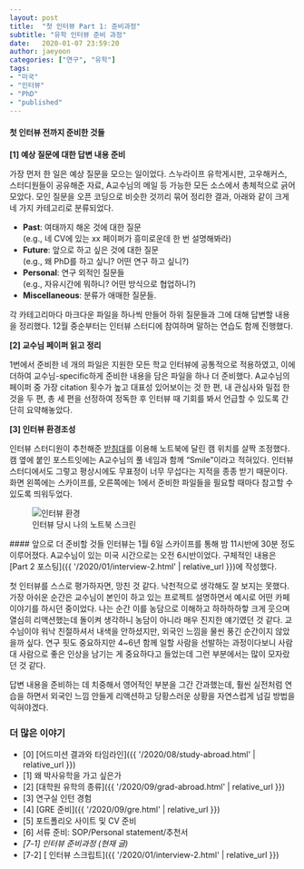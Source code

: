 ```yaml
---
layout: post
title:  "첫 인터뷰 Part 1: 준비과정"
subtitle: "유학 인터뷰 준비 과정"
date:   2020-01-07 23:59:20
author: jaeyoon
categories: ["연구", "유학"]
tags:
- "미국"
- "인터뷰"
- "PhD"
- "published"
---
```


#### 첫 인터뷰 전까지 준비한 것들

**[1] 예상 질문에 대한 답변 내용 준비**

가장 먼저 한 일은 예상 질문을 모으는 일이었다. 스누라이프 유학게시판, 고우해커스, 스터디원들이 공유해준 자료, A교수님의 메일 등 가능한 모든 소스에서 총체적으로 긁어모았다. 모인 질문을 오픈 코딩으로 비슷한 것끼리 묶어 정리한 결과, 아래와 같이 크게 네 가지 카테고리로 분류되었다.

* **Past**: 여태까지 해온 것에 대한 질문<br>(e.g., 네 CV에 있는 xx 페이퍼가 흥미로운데 한 번 설명해봐라)
* **Future**: 앞으로 하고 싶은 것에 대한 질문<br> (e.g., 왜 PhD를 하고 싶니? 어떤 연구 하고 싶니?)
* **Personal**: 연구 외적인 질문들<br> (e.g., 자유시간에 뭐하니? 어떤 방식으로 협업하니?)
* **Miscellaneous**: 분류가 애매한 질문들.

각 카테고리마다 마크다운 파일을 하나씩 만들어 하위 질문들과 그에 대해 답변할 내용을 정리했다. 12월 중순부터는 인터뷰 스터디에 참여하며 말하는 연습도 함께 진행했다.

**[2] 교수님 페이퍼 읽고 정리**

1번에서 준비한 네 개의 파일은 지원한 모든 학교 인터뷰에 공통적으로 적용하였고, 이에 더하여 교수님-specific하게 준비한 내용을 담은 파일을 하나 더 준비했다. A교수님의 페이퍼 중 가장 citation 횟수가 높고 대표성 있어보이는 것 한 편, 내 관심사와 밀접 한 것을 두 편, 총 세 편을 선정하여 정독한 후 인터뷰 때 기회를 봐서 언급할 수 있도록 간단히 요약해놓았다.

**[3] 인터뷰 환경조성**

인터뷰 스터디원이 추천해준 <a href="https://smartstore.naver.com/tabletmarket/products/4769161725?NaPm=ct%3Dk4z1io1c%7Cci%3D61d179284bd282cf5afbc5d7be6a70ab9e3b1540%7Ctr%3Dslsl%7Csn%3D321329%7Cic%3D%7Chk%3D1bfd64cd987e30b0eadb1c1d08ba05baa52e76a2" target="_blank">받침대</a>를 이용해 노트북에 달린 캠 위치를 살짝 조정했다. 캠 옆에 붙인 포스트잇에는 A교수님의 풀 네임과 함께 “Smile”이라고 적혀있다. 인터뷰 스터디에서도 그렇고 평상시에도 무표정이 너무 무섭다는 지적을 종종 받기 때문이다. 화면 왼쪽에는 스카이프를, 오른쪽에는 1에서 준비한 파일들을 필요할 때마다 참고할 수 있도록 띄워두었다.

<figure><img data-action="zoom" src="{{ '/assets/img/200107/screen.jpg' | relative_url }}" alt="인터뷰 환경"><figcaption>인터뷰 당시 나의 노트북 스크린</figcaption></figure>
#### 앞으로 더 준비할 것들
인터뷰는 1월 6일 스카이프를 통해 밤 11시반에 30분 정도 이루어졌다. A교수님이 있는 미국 시간으로는 오전 6시반이었다. 구체적인 내용은 [Part 2 포스팅]({{ '/2020/01/interview-2.html' | relative_url }})에 작성했다. 

첫 인터뷰를 스스로 평가하자면, 망친 것 같다. 낙천적으로 생각해도 잘 보지는 못했다. 가장 아쉬운 순간은 교수님이 본인이 하고 있는 프로젝트 설명하면서 예시로 어떤 카페 이야기를 하시던 중이었다. 나는 순간 이를 농담으로 이해하고 하하하하핳 크게 웃으며 열심히 리액션했는데 돌이켜 생각하니 농담이 아니라 매우 진지한 얘기였던 것 같다. 교수님이야 워낙 친절하셔서 내색을 안하셨지만, 외국인 느낌을 물씬 풍긴 순간이지 않았을까 싶다. 연구 핏도 중요하지만 4~6년 함께 일할 사람을 선발하는 과정이다보니 사람 대 사람으로 좋은 인상을 남기는 게 중요하다고 들었는데 그런 부분에서는 많이 모자랐던 것 같다.

답변 내용을 준비하는 데 치중해서 영어적인 부분을 그간 간과했는데, 훨씬 실전처럼 연습을 하면서 외국인 느낌 안들게 리액션하고 당황스러운 상황을 자연스럽게 넘길 방법을 익혀야겠다.

### 더 많은 이야기

- [0] [어드미션 결과와 타임라인]({{ '/2020/08/study-abroad.html' | relative_url }})
- [1] 왜 박사유학을 가고 싶은가
- [2] [대학원 유학의 종류]({{ '/2020/09/grad-abroad.html' | relative_url }})
- [3] 연구실 인턴 경험
- [4] [GRE 준비]({{ '/2020/09/gre.html' | relative_url }})
- [5] 포트폴리오 사이트 및 CV 준비
- [6] 서류 준비: SOP/Personal statement/추천서
- *[7-1] 인터뷰 준비과정 (현재 글)*
- [7-2] [ 인터뷰 스크립트]({{ '/2020/01/interview-2.html' | relative_url }})